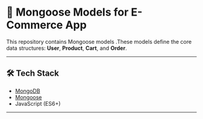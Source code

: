 # 🧩 Mongoose Models for E-Commerce App

This repository contains Mongoose models .These models define the core data structures: **User**, **Product**, **Cart**, and **Order**.

---

## 🛠 Tech Stack

- [MongoDB](https://www.mongodb.com/)
- [Mongoose](https://mongoosejs.com/) 
- JavaScript (ES6+)

---


